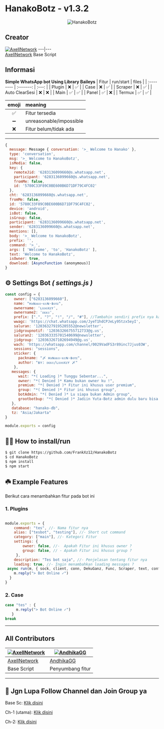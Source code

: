 # **HanakoBotz - v1.3.2** 
<p align="center">
  <img title="HanakoBotz" src="https://files.catbox.moe/movzsb.jpg">
</p>

## **Creator**
[![AxellNetwork](https://github.com/AxellNetwork.png?size=100)](https://github.com/AxellNetwork)
---|---  
[AxellNetwork](https://github.com/AxellNetwork)
Base Script

## Informasi

**Simple WhatsApp bot Using Library Baileys**
| Fitur             | run/start | files | 
| :--------         | :-------: | :---: | 
| Plugin            | ❌        | ✅    |
| Case              | ❌        | ✅    |
| Scraper           | ❌        | ✅    |
| Auto ClearSesi    | ❌        | ❌    |
| Main              | ✅        | ✅    |
| Panel             | ✅        | ❌    |
| Termux            | ✅        | ✅    |

| emoji   | meaning                 |
| :-----: | :---------------------- |
| ✅      | Fitur tersedia          |
| ➖      | unreasonable/impossible |
| ❌      | Fitur belum/tidak ada   |

---

```javascript
{
  message: Message { conversation: '>_ Welcome to Hanako' },
  type: 'conversation',
  msg: '>_ Welcome to HanakoBotz',
  isMedia: false,
  key: {
    remoteJid: '6283136099660@s.whatsapp.net',
    participant: '6283136099660@s.whatsapp.net',
    fromMe: false,
    id: '5780C33F89C0BE600B6D71DF79C4FC02'
  },
  cht: '6283136099660@s.whatsapp.net',
  fromMe: false,
  id: '5780C33F89C0BE600B6D71DF79C4FC02',
  device: 'android',
  isBot: false,
  isGroup: false,
  participant: '6283136099660@s.whatsapp.net',
  sender: '6283136099660@s.whatsapp.net',
  mentions: [],
  body: '>_ Welcome to HanakoBotz',
  prefix: '',
  command: '>_',
  args: [ 'Welcome', 'to', 'HanakoBotz' ],
  text: 'Welcome to HanakoBotz',
  isOwner: true,
  download: [AsyncFunction (anonymous)]
}
```
## ⚙️ Settings Bot ***( settings.js )***

```javascript
const config = {
    owner: ["6283136099660"],
    name: "ʜᴀɴᴀᴋᴏ-ᴋᴜɴ-ʙᴏᴛᴢ",
    ownername: 'ʟᴇᴏᴏxᴢʏ', 
    ownername2: 'ᴅᴇᴋᴜ',
    prefix: [".", "?", "!", "/", "#"], //Tambahin sendiri prefix nya kalo kurang
    wwagc: 'https://chat.whatsapp.com/JyeT1hdCPJeLy95tzx5eyI',
    saluran: '120363279195205552@newsletter', 
    jidgroupnotif: '120363266755712733@g.us', 
    saluran2: '120363335701540699@newsletter', 
    jidgroup: '120363267102694949@g.us', 
    wach: 'https://whatsapp.com/channel/0029VadFS3r89inc7Jjus03W', 
    sessions: "sessions",
    sticker: {
      packname: "〆 ʜᴀɴᴀᴋᴏ-ᴋᴜɴ-ʙᴏᴛᴢ",
      author: "ʙʏ: ᴅᴇᴋᴜ/ʟᴇᴏᴏxᴢʏ 〆"
    },
   messages: {
      wait: "*( Loading )* Tunggu Sebentar...",
      owner: "*( Denied )* Kamu bukan owner ku !",
      premium: "*( Denied )* Fitur ini khusus user premium",
      group: "*( Denied )* Fitur ini khusus group",
      botAdmin: "*( Denied )* Lu siapa bukan Admin group",
      grootbotbup: "*( Denied )* Jadiin Yuta-Botz admin dulu baru bisa akses",
   },
   database: "hanako-db",
   tz: "Asia/Jakarta"
}

module.exports = config
```


## 👨‍💻 How to install/run


```bash
$ git clone https://github.com/FrankXz12/HanakoBotz
$ cd HanakoBotz
$ npm install
$ npm start
```

## ☘️ Example Features
Berikut cara menambahkan fitur pada bot ini

### 1. Plugins

```javascript

module.exports = {
    command: "tes", //- Nama fitur nya
    alias: ["tesbot", "testing"], //- Short cut command
    category: ["main"], //- Kategori Fitur 
    settings: {
        owner: false, //-  Apakah Fitur ini khusus owner ?
        group: false, // - Apakah Fitur ini khusus group ?
     },
    description: "Tes bot saja", //- Penjelasan tentang fitur nya
    loading: true, //- Ingin menambahkan loading messages ?
 async run(m, { sock, client, conn, DekuGanz, Func, Scraper, text, config }) {
    m.reply("> Bot Online ✓")
  }
}
```
### 2. Case

```javascript
case "tes" : {
     m.reply("> Bot Online ✓")
   }
break
```

---  

## **All Contributors**  
[![AxellNetwork](https://github.com/AxellNetwork.png?size=100)](https://github.com/AxellNetwork) | [![AndhikaGG](https://github.com/AndhikaGG.png?size=100)](https://github.com/AndhikaGG)  
---|---  
[AxellNetwork](https://github.com/AxellNetwork) | [AndhikaGG](https://github.com/ERLANRAHMAT)  
Base Script | Penyumbang fitur

---

## 📢 Jgn Lupa Follow Channel dan Join Group ya

<p>Base Sc: <a href="https://whatsapp.com/channel/0029Vb0YWvYJ3jusF2nk9U1P">Klik disini</a></p>

<p>Ch-1 (utama): <a href="https://whatsapp.com/channel/0029VadFS3r89inc7Jjus03W">Klik disini</a></p>

<p>Ch-2: <a href="https://whatsapp.com/channel/0029VateyJuKWEKhJMRKEL20">Klik disini</a></p>
